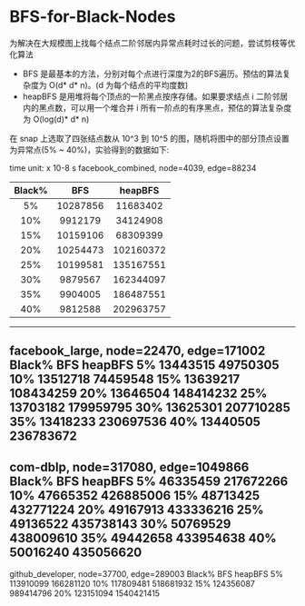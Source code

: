 # BFS-for-Black-Nodes
为解决在大规模图上找每个结点二阶邻居内异常点耗时过长的问题，尝试剪枝等优化算法

* BFS 是最基本的方法，分别对每个点进行深度为2的BFS遍历。预估的算法复杂度为 O(d* d* n)。(d 为每个结点的平均度数)
* heapBFS 是用堆将每个顶点的一阶黑点按序存储。如果要求结点 i 二阶邻居内的黑点数，可以用一个堆合并 i 所有一阶点的有序黑点，预估的算法复杂度为 O(log(d)* d* n)

在 snap 上选取了四张结点数从 10^3 到 10^5 的图，随机将图中的部分顶点设置为异常点(5% ~ 40%)，实验得到的数据如下:

time unit: x 10-8 s 
facebook_combined, node=4039, edge=88234

|Black%|BFS|heapBFS|
| :----: | :--------: | :--------: |
|5%|10287856|11683402
|10%|9912179|34124908
|15%|10159106|68309399
|20%|10254473|102160372
|25%|10199581|135167551
|30%|9879567|162344097
|35%|9904005|186487551
|40%|9812588|202963757
---------------------------------------
facebook_large, node=22470, edge=171002
Black%	     BFS		heapBFS
5%	     13443515	49750305
10%	     13512718	74459548
15%	     13639217	108434259
20%	     13646504	148414232
25%	     13703182	179959795
30%	     13625301	207710285
35%	     13418233	230697536
40%	     13440505	236783672
---------------------------------------
com-dblp, node=317080, edge=1049866
Black%	     BFS		heapBFS
5%	     46335459	217672266
10%	     47665352	426885006
15%	     48713425	432771224
20%	     49167913	433336216
25%	     49136522	435738143
30%	     50769529	438009610
35%	     49442658	433954638
40%	     50016240	435056620
---------------------------------------
github_developer, node=37700, edge=289003
Black%	     BFS		heapBFS
5%	     113910099	166281120
10%	     117809481	518681932
15%	     124356087	989414796
20%	     123151094	1540421415
